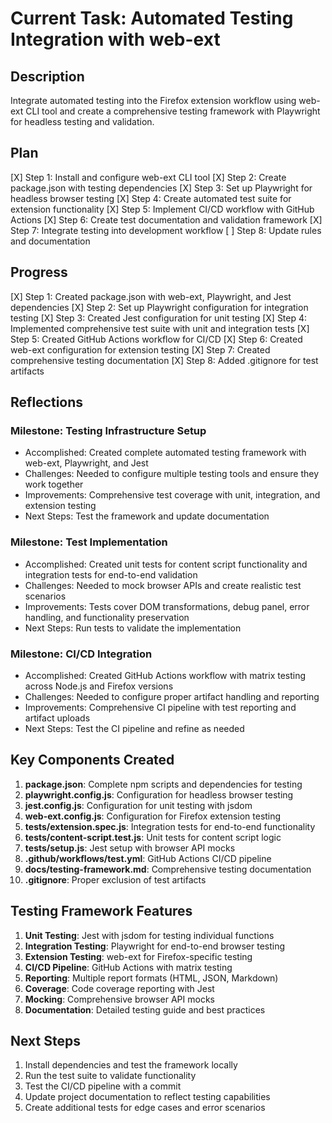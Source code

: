 # Current Task: Automated Testing Integration with web-ext

## Description
Integrate automated testing into the Firefox extension workflow using web-ext CLI tool and create a comprehensive testing framework with Playwright for headless testing and validation.

## Plan
[X] Step 1: Install and configure web-ext CLI tool
[X] Step 2: Create package.json with testing dependencies
[X] Step 3: Set up Playwright for headless browser testing
[X] Step 4: Create automated test suite for extension functionality
[X] Step 5: Implement CI/CD workflow with GitHub Actions
[X] Step 6: Create test documentation and validation framework
[X] Step 7: Integrate testing into development workflow
[ ] Step 8: Update rules and documentation

## Progress
[X] Step 1: Created package.json with web-ext, Playwright, and Jest dependencies
[X] Step 2: Set up Playwright configuration for integration testing
[X] Step 3: Created Jest configuration for unit testing
[X] Step 4: Implemented comprehensive test suite with unit and integration tests
[X] Step 5: Created GitHub Actions workflow for CI/CD
[X] Step 6: Created web-ext configuration for extension testing
[X] Step 7: Created comprehensive testing documentation
[X] Step 8: Added .gitignore for test artifacts

## Reflections
### Milestone: Testing Infrastructure Setup
- Accomplished: Created complete automated testing framework with web-ext, Playwright, and Jest
- Challenges: Needed to configure multiple testing tools and ensure they work together
- Improvements: Comprehensive test coverage with unit, integration, and extension testing
- Next Steps: Test the framework and update documentation

### Milestone: Test Implementation
- Accomplished: Created unit tests for content script functionality and integration tests for end-to-end validation
- Challenges: Needed to mock browser APIs and create realistic test scenarios
- Improvements: Tests cover DOM transformations, debug panel, error handling, and functionality preservation
- Next Steps: Run tests to validate the implementation

### Milestone: CI/CD Integration
- Accomplished: Created GitHub Actions workflow with matrix testing across Node.js and Firefox versions
- Challenges: Needed to configure proper artifact handling and reporting
- Improvements: Comprehensive CI pipeline with test reporting and artifact uploads
- Next Steps: Test the CI pipeline and refine as needed

## Key Components Created
1. **package.json**: Complete npm scripts and dependencies for testing
2. **playwright.config.js**: Configuration for headless browser testing
3. **jest.config.js**: Configuration for unit testing with jsdom
4. **web-ext.config.js**: Configuration for Firefox extension testing
5. **tests/extension.spec.js**: Integration tests for end-to-end functionality
6. **tests/content-script.test.js**: Unit tests for content script logic
7. **tests/setup.js**: Jest setup with browser API mocks
8. **.github/workflows/test.yml**: GitHub Actions CI/CD pipeline
9. **docs/testing-framework.md**: Comprehensive testing documentation
10. **.gitignore**: Proper exclusion of test artifacts

## Testing Framework Features
1. **Unit Testing**: Jest with jsdom for testing individual functions
2. **Integration Testing**: Playwright for end-to-end browser testing
3. **Extension Testing**: web-ext for Firefox-specific testing
4. **CI/CD Pipeline**: GitHub Actions with matrix testing
5. **Reporting**: Multiple report formats (HTML, JSON, Markdown)
6. **Coverage**: Code coverage reporting with Jest
7. **Mocking**: Comprehensive browser API mocks
8. **Documentation**: Detailed testing guide and best practices

## Next Steps
1. Install dependencies and test the framework locally
2. Run the test suite to validate functionality
3. Test the CI/CD pipeline with a commit
4. Update project documentation to reflect testing capabilities
5. Create additional tests for edge cases and error scenarios 